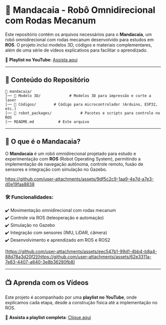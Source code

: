 # 🤖 Mandacaia - Robô Omnidirecional com Rodas Mecanum  

Este repositório contém os arquivos necessários para o **Mandacaia**, um robô omnidirecional com rodas mecanum desenvolvido para estudos em **ROS**. O projeto inclui modelos 3D, códigos e materiais complementares, além de uma série de vídeos explicativos para facilitar o aprendizado.  

🎥 **Playlist no YouTube**: [Assista aqui](https://youtube.com/playlist?list=PLdh-VglfBWWj9aUrmlE41Dz8lWXDZ3iBJ&si=XxqAx6Gj7_bFWsIC)  

---

## 📂 Conteúdo do Repositório

```
📂 mandacaia/
│── 📁 Modelo 3D/             # Modelos 3D para impressão e corte a laser
│── 📁 Códigos/        # Código para microcontrolador (Arduino, ESP32, etc.)
│── 📁 robot_packages/             # Pacotes e scripts para controle no ROS
│── README.md           # Este arquivo
```

---

## 🚀 O que é o Mandacaia?

O **Mandacaia** é um robô omnidirecional projetado para estudo e experimentação com **ROS** (Robot Operating System), permitindo a implementação de navegação autônoma, controle remoto, fusão de sensores e integração com simulação no Gazebo.


https://github.com/user-attachments/assets/9df5c2c9-1aa9-4e7d-a7e3-d0e19faa8838


### 🛠️ Funcionalidades:
✔️ Movimentação omnidirecional com rodas mecanum  
✔️ Controle via ROS (teleoperação e automação)  
✔️ Simulação no Gazebo  
✔️ Integração com sensores (IMU, LiDAR, câmera)  
✔️ Desenvolvimento e aprendizado em ROS e ROS2  



[https://github.com/user-attachments/assets/eec547b1-99d1-4bb4-b8a4-88d78a3d20f2](https://github.com/user-attachments/assets/62e3311a-7e83-4407-a640-3e8b36280fb8)



---

## 📺 Aprenda com os Vídeos  

Este projeto é acompanhado por uma **playlist no YouTube**, onde explicamos cada etapa, desde a construção física até a implementação no ROS.  

📌 **Assista a playlist completa**: [Clique aqui](https://youtube.com/playlist?list=PLdh-VglfBWWj9aUrmlE41Dz8lWXDZ3iBJ&si=XxqAx6Gj7_bFWsIC)  
